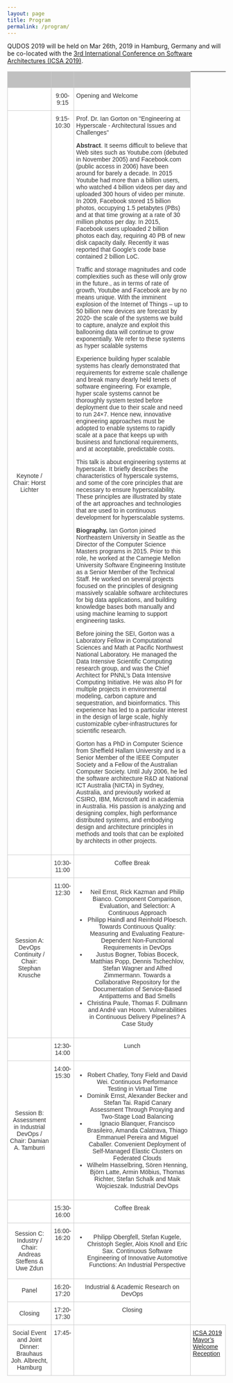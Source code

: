 ```yaml
---
layout: page
title: Program
permalink: /program/
---
```


QUDOS 2019 will be held on Mar 26th, 2019 in Hamburg, Germany and will be co-located with the [3rd International Conference on Software Architectures (ICSA 2019)](https://swk-www.informatik.uni-hamburg.de/~icsa2019/).

<style type="text/css">
.tg  {border-collapse:collapse;border-spacing:0;border-color:#ccc;}
.tg td{font-family:Arial, sans-serif;font-size:14px;padding:10px 5px;border-style:solid;border-width:1px;overflow:hidden;word-break:normal;border-color:#ccc;color:#333;background-color:#fff;}
.tg th{font-family:Arial, sans-serif;font-size:14px;font-weight:normal;padding:10px 5px;border-style:solid;border-width:1px;overflow:hidden;word-break:normal;border-color:#ccc;color:#333;background-color:#f0f0f0;}
.tg .tg-uqo3{background-color:#efefef;text-align:center;vertical-align:top}
.tg .tg-s6z2{text-align:center}
.tg .tg-baqh{text-align:center;vertical-align:top}
.tg .tg-yzt1{background-color:#efefef;vertical-align:top}
.tg .tg-le8v{background-color:#c0c0c0;vertical-align:top}
.tg .tg-u1yq{font-weight:bold;background-color:#c0c0c0;text-align:center;vertical-align:top}
.tg .tg-yw4l{vertical-align:top}
</style>
<table class="tg">
<tr>
<th class="tg-le8v"><br></th>
<th class="tg-u1yq"></th>
<th class="tg-u1yq"></th>
</tr>
<tr>
<td class="tg-s6z2"><br></td>
<td class="tg-baqh">9:00-9:15<br></td>
<td class="tg-yw4l">Opening and Welcome</td>
</tr>
<tr>
<td class="tg-s6z2">Keynote / Chair: Horst Lichter</td>
<td class="tg-baqh">9:15-10:30</td>
<td class="tg-yw4l"> Prof. Dr. Ian Gorton on "Engineering at Hyperscale - Architectural Issues and Challenges"
  
<p></p>  
  
<p><b>Abstract</b>. It seems difficult to believe that Web sites such as Youtube.com
(debuted in November 2005) and Facebook.com (public access in 2006) have
been around for barely a decade. In 2015 Youtube had more than a billion
users, who watched 4 billion videos per day and uploaded 300 hours of
video per minute. In 2009, Facebook stored 15 billion photos, occupying
1.5 petabytes (PBs) and at that time growing at a rate of 30 million
photos per day. In 2015, Facebook users uploaded 2 billion photos each
day, requiring 40 PB of new disk capacity daily. Recently it was
reported that Google’s code base contained 2 billion LoC.</p>

<p>Traffic and storage magnitudes and code complexities  such as these will
only grow in the future., as in terms of rate of growth, Youtube and
Facebook are by no means unique. With the imminent explosion of the
Internet of Things – up to 50 billion new devices are forecast by 2020-
the scale of the systems we build to capture, analyze and exploit this
ballooning data will continue to grow exponentially. We refer to these
systems as hyper scalable systems</p>

<p>Experience building hyper scalable systems has clearly demonstrated that
requirements for extreme scale challenge and break many dearly held
tenets of software engineering. For example, hyper scale systems cannot
be thoroughly system tested before deployment due to their scale and
need to run 24×7. Hence new, innovative engineering approaches must be
adopted to enable systems to rapidly scale at a pace that keeps up with
business and functional requirements, and at acceptable, predictable costs.</p>

<p>This talk is about engineering systems at hyperscale. It briefly
describes the characteristics of hyperscale systems, and some of the
core principles that are necessary to ensure hyperscalability. These
principles are illustrated by state of the art approaches and
technologies that are used to in continuous development for
hyperscalable systems.</p>

<p><b>Biography.</b> Ian Gorton joined Northeastern University in Seattle as the Director of the Computer Science Masters programs in 2015. Prior to this role, he worked at the Carnegie Mellon University Software Engineering Institute as a Senior Member of the Technical Staff. He worked on several projects focused on the principles of designing massively scalable software architectures for big data applications, and building knowledge bases both manually and using machine learning to support engineering tasks.</p>

<p>Before joining the SEI, Gorton was a Laboratory Fellow in Computational Sciences and Math at Pacific Northwest National Laboratory. He managed the Data Intensive Scientific Computing research group, and was the Chief Architect for PNNL’s Data Intensive Computing Initiative. He was also PI for multiple projects in environmental modeling, carbon capture and sequestration, and bioinformatics. This experience has led to a particular interest in the design of large scale, highly customizable cyber-infrastructures for scientific research.</p>

<p>Gorton has a PhD in Computer Science from Sheffield Hallam University and is a Senior Member of the IEEE Computer Society and a Fellow of the Australian Computer Society. Until July 2006, he led the software architecture R&D at National ICT Australia (NICTA) in Sydney, Australia, and previously worked at CSIRO, IBM, Microsoft and in academia in Australia. His passion is analyzing and designing complex, high performance distributed systems, and embodying design and architecture principles in methods and tools that can be exploited by architects in other projects.</p>
</td>
</tr>
<tr>
<td class="tg-baqh"></td>
<td class="tg-baqh">10:30-11:00</td>
<td class="tg-baqh">Coffee Break</td>
</tr>
<tr>
<td class="tg-s6z2" rowspan="1">Session A: DevOps Continuity / Chair: Stephan Krusche<br></td>
<td class="tg-baqh">11:00-12:30<br></td>
<td class="tg-baqh">
  <ul>
    <li>Neil Ernst, Rick Kazman and Philip Bianco. Component Comparison, Evaluation, and Selection: A Continuous Approach</li>
    <li>Philipp Haindl and Reinhold Ploesch. Towards Continuous Quality: Measuring and Evaluating Feature-Dependent Non-Functional Requirements in DevOps</li>
  <li>Justus Bogner, Tobias Boceck, Matthias Popp, Dennis Tschechlov, Stefan Wagner and Alfred Zimmermann. Towards a Collaborative Repository for the Documentation of Service-Based Antipatterns and Bad Smells</li>
  <li>Christina Paule, Thomas F. Düllmann and André van Hoorn. Vulnerabilities in Continuous Delivery Pipelines? A Case Study</li>
  </ul>
</td>
</tr>
<tr>
<td class="tg-baqh"></td>
<td class="tg-baqh">12:30-14:00</td>
<td class="tg-baqh">Lunch</td>
</tr>
<tr>
<td class="tg-s6z2" rowspan="1">Session B: Assessment in Industrial DevOps / Chair: Damian A. Tamburri<br></td>
<td class="tg-baqh">14:00-15:30<br></td>
<td class="tg-baqh">
  <ul>
  <li>Robert Chatley, Tony Field and David Wei. Continuous Performance Testing in Virtual Time</li>
  <li>Dominik Ernst, Alexander Becker and Stefan Tai. Rapid Canary Assessment Through Proxying and Two-Stage Load Balancing</li>
  <li>Ignacio Blanquer, Francisco Brasileiro, Amanda Calatrava, Thiago Emmanuel Pereira and Miguel Caballer. Convenient Deployment of Self-Managed Elastic Clusters on Federated Clouds</li>
  <li>Wilhelm Hasselbring, Sören Henning, Björn Latte, Armin Möbius, Thomas Richter, Stefan Schalk and Maik Wojcieszak. Industrial DevOps</li>
  </ul>
</td>
</tr>
<tr>
<td class="tg-baqh"></td>
<td class="tg-baqh">15:30-16:00</td>
<td class="tg-baqh">Coffee Break</td>
</tr>
<tr>
<td class="tg-s6z2" rowspan="1">Session C: Industry / Chair: Andreas Steffens & Uwe Zdun<br></td>
<td class="tg-baqh">16:00-16:20<br></td>
<td class="tg-baqh">
  <ul>
  <li>Philipp Obergfell, Stefan Kugele, Christoph Segler, Alois Knoll and Eric Sax. Continuous Software Engineering of Innovative Automotive Functions: An Industrial Perspective</li>
  </ul>
</td>
</tr>
<tr>
<td class="tg-s6z2" rowspan="1">Panel<br></td>
<td class="tg-baqh">16:20-17:20<br></td>
<td class="tg-baqh"> Industrial & Academic Research on DevOps</td>
</tr>
<tr>
<td class="tg-s6z2" rowspan="1">Closing<br></td>
<td class="tg-baqh">17:20-17:30<br></td>
<td class="tg-baqh"> Closing</td>
</tr>

<tr>
<td class="tg-s6z2" rowspan="1">Social Event and Joint Dinner: Brauhaus Joh. Albrecht, Hamburg<br></td>
<td class="tg-baqh">17:45-<br></td>
<td class="tg-baqh"></td>
  <td class="tg-yw4l"><a href="https://swk-www.informatik.uni-hamburg.de/~icsa2019/attending/social-events/index.html">ICSA 2019 Mayor’s Welcome Reception</a></td>
</tr>



</table>
